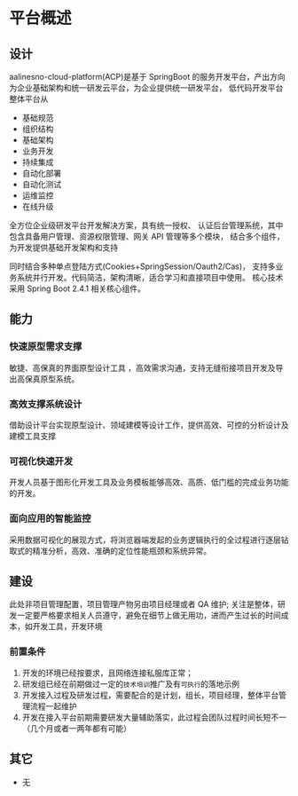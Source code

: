 # 平台概述

## 设计

aalinesno-cloud-platform(ACP)是基于 SpringBoot 的服务开发平台，产出方向为企业基础架构和统一研发云平台，为企业提供统一研发平台，
低代码开发平台 整体平台从

- 基础规范
- 组织结构
- 基础架构
- 业务开发
- 持续集成
- 自动化部署
- 自动化测试
- 运维监控
- 在线升级

全方位企业级研发平台开发解决方案，具有统一授权、
认证后台管理系统，其中包含具备用户管理、资源权限管理、网关 API 管理等多个模块，
结合多个组件，为开发提供基础开发架构和支持

同时结合多种单点登陆方式(Cookies+SpringSession/Oauth2/Cas)，
支持多业务系统并行开发。代码简洁，架构清晰，适合学习和直接项目中使用。
核心技术采用 Spring Boot 2.4.1 相关核心组件。

## 能力

### 快速原型需求支撑

敏捷、高保真的界面原型设计工具 ，高效需求沟通，支持无缝衔接项目开发及导出高保真原型系统。

### 高效支撑系统设计

借助设计平台实现原型设计、领域建模等设计工作，提供高效、可控的分析设计及建模工具支撑

### 可视化快速开发

开发人员基于图形化开发工具及业务模板能够高效、高质、低门槛的完成业务功能的开发。

### 面向应用的智能监控

采用数据可视化的展现方式，将浏览器端发起的业务逻辑执行的全过程进行逐层钻取式的精准分析，高效、准确的定位性能瓶颈和系统异常。

## 建设

此处非项目管理配置，项目管理产物另由项目经理或者 QA 维护;
关注是整体，研发一定要严格要求相关人员遵守，避免在细节上做无用功，进而产生过长的时间成本，如开发工具，开发环境

### 前置条件

1. 开发的环境已经按要求，且网络连接私服库正常；
2. 研发组已经在前期做过一定的`技术培训`推广及有`可执行`的落地示例
3. 开发接入过程及研发过程，需要配合的是计划，组长，项目经理，整体平台管理流程一起维护
4. 开发在接入平台前期需要研发大量辅助落实，此过程会团队过程时间长短不一（几个月或者一两年都有可能）

## 其它

- 无
